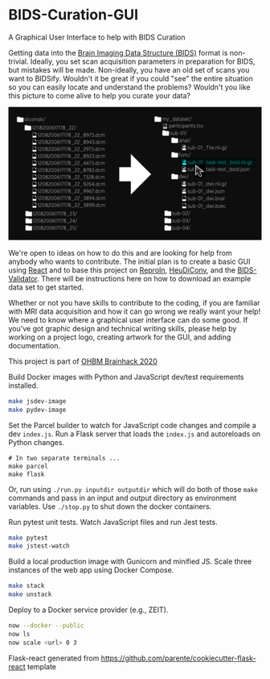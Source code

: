 # BIDS-Curation-GUI
A Graphical User Interface to help with BIDS Curation

Getting data into the [Brain Imaging Data Structure (BIDS)](https://bids.neuroimaging.io/) format is non-trivial.  Ideally, you set scan acquisition parameters in preparation for BIDS, but mistakes will be made.  Non-ideally, you have an old set of scans you want to BIDSify.  Wouldn't it be great if you could "see" the entire situation so you can easily locate and understand the problems?  Wouldn't you like this picture to come alive to help you curate your data?

![DICOM folders to BIDS hierarchy](img/BIDS_GUI.png)

We're open to ideas on how to do this and are looking for help from anybody who wants to contribute.  The initial plan is to create a basic GUI using [React](https://reactjs.org/) and to base this project on [ReproIn](https://github.com/ReproNim/reproin#reproin), [HeuDiConv](https://github.com/nipy/heudiconv#heudiconv), and the [BIDS-Validator](https://github.com/bids-standard/bids-validator#bids-validator).  There will be instructions here on how to download an example data set to get started.

Whether or not you have skills to contribute to the coding, if you are familiar with MRI data acquisition and how it can go wrong we really want your help!  We need to know where a graphical user interface can do some good.  If you've got graphic design and technical writing skills, please help by working on a project logo, creating artwork for the GUI, and adding documentation.

This project is part of [OHBM Brainhack 2020](https://ohbm.github.io/hackathon2020/)


Build Docker images with Python and JavaScript dev/test requirements installed.

```bash
make jsdev-image
make pydev-image
```

Set the Parcel builder to watch for JavaScript code changes and compile a dev
`index.js`. Run a Flask server that loads the `index.js` and autoreloads on
Python changes.

```
# In two separate terminals ...
make parcel
make flask
```

Or, run using `./run.py inputdir outputdir` which will do both of those `make` commands and pass in an input and output directory as environment variables.  Use `./stop.py` to shut down the docker containers.

Run pytest unit tests. Watch JavaScript files and run Jest tests.

```bash
make pytest
make jstest-watch
```

Build a local production image with Gunicorn and minified JS. Scale three
instances of the web app using Docker Compose.

```bash
make stack
make unstack
```

Deploy to a Docker service provider (e.g., ZEIT).

```bash
now --docker --public
now ls
now scale <url> 0 3
```

Flask-react generated from https://github.com/parente/cookiecutter-flask-react template
